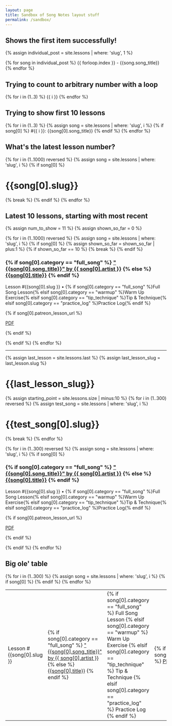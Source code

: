 ```yaml
---
layout: page
title: Sandbox of Song Notes layout stuff
permalink: /sandbox/
---
```


## Shows the first item successfully!

{% assign individual_post = site.lessons | where: 'slug', 1 %}

{% for song in individual_post %}
  {{ forloop.index }} - {{song.song_title}}
{% endfor %}

## Trying to count to arbitrary number with a loop

{% for i in (1..3) %}
  {{ i }}
{% endfor %}

## Trying to show first 10 lessons

{% for i in (1..3) %}
{% assign song = site.lessons | where: 'slug', i %}
  {% if song[0] %}
#{{ i }}: {{song[0].song_title}}
  {% endif %}
{% endfor %}

## What's the latest lesson number?

{% for i in (1..1000) reversed %}
  {% assign song = site.lessons | where: 'slug', i %}
  {% if song[0] %}
    <h1>{{song[0].slug}}</h1>
    {% break %}
  {% endif %}
{% endfor %}

<!-- <div class="song-listing">
  <h3><a href="">"Cowboy in the Jungle" by Jimmy Buffett</a></h3>
  <p>Lesson #284 • Full Song Lesson</p>
  <p class="featured_label"><a class="">PDF</a></p>
</div> -->

## Latest 10 lessons, starting with most recent

{% assign num_to_show = 11 %}
{% assign shown_so_far = 0 %}

{% for i in (1..1000) reversed %}
  {% assign song = site.lessons | where: 'slug', i %}
  {% if song[0] %}
    {% assign shown_so_far = shown_so_far | plus:1 %}
    {% if shown_so_far == 10 %}
      {% break %}
    {% endif %}


  <div class="song-listing">
    <h3>
    {% if song[0].category == "full_song" %}
<a href="{{ song[0].url | relative_url }}"><span>"{{song[0].song_title}}" by {{ song[0].artist }}</span></a>
    {% else %}
<a href="{{ song[0].url | relative_url }}"><span>{{song[0].title}}</span></a>
    {% endif %}
</h3>
    <p>Lesson #{{song[0].slug }} • {% if song[0].category == "full_song" %}Full Song Lesson{% elsif song[0].category == "warmup" %}Warm Up Exercise{% elsif song[0].category == "tip_technique" %}Tip & Technique{% elsif song[0].category == "practice_log" %}Practice Log{% endif %}</p>

{% if song[0].patreon_lesson_url %}
  <p class="featured_label"><a href="{{ song[0].url | relative_url }}" class="">PDF</a></p>
{% endif %}
  </div>

  {% endif %}
{% endfor %}





<hr />

{% assign last_lesson = site.lessons.last %}
{% assign last_lesson_slug = last_lesson.slug %}
<h1>{{last_lesson_slug}}</h1>


{% assign starting_point = site.lessons.size | minus:10 %}
{% for i in (1..300) reversed %}
{% assign test_song = site.lessons | where: 'slug', i %}
<h1>{{test_song[0].slug}}</h1>
{% break %}
{% endfor %}


{% for i in (1..300) reversed %}
{% assign song = site.lessons | where: 'slug', i %}
  {% if song[0] %}


  <div class="song-listing">
    <h3>
    {% if song[0].category == "full_song" %}
<a href="{{ song[0].url | relative_url }}"><span>"{{song[0].song_title}}" by {{ song[0].artist }}</span></a>
    {% else %}
<a href="{{ song[0].url | relative_url }}"><span>{{song[0].title}}</span></a>
    {% endif %}
</h3>
    <p>Lesson #{{song[0].slug }} • {% if song[0].category == "full_song" %}Full Song Lesson{% elsif song[0].category == "warmup" %}Warm Up Exercise{% elsif song[0].category == "tip_technique" %}Tip & Technique{% elsif song[0].category == "practice_log" %}Practice Log{% endif %}</p>

{% if song[0].patreon_lesson_url %}
  <p class="featured_label"><a href="{{ song[0].url | relative_url }}" class="">PDF</a></p>
{% endif %}
  </div>

  {% endif %}
{% endfor %}


## Big ole' table

<table class="lesson-table">
{% for i in (1..300) %}
{% assign song = site.lessons | where: 'slug', i %}
  {% if song[0] %}
<tr>
  <td>Lesson #{{song[0].slug }}</td>
  <!-- <td>{{song[0].date_published | date: "%b %-d, %Y"}}</td> -->
  <td>
    {% if song[0].category == "full_song" %}
      <a href="{{ song[0].url | relative_url }}">"{{song[0].song_title}}" by {{ song[0].artist }}</a>
    {% else %}
      <a href="{{ song[0].url | relative_url }}">{{song[0].title}}</a>
    {% endif %}
  </td>
  <td>
    {% if song[0].category == "full_song" %}
      Full Song Lesson
    {% elsif song[0].category == "warmup" %}
      Warm Up Exercise
    {% elsif song[0].category == "tip_technique" %}
      Tip & Technique
    {% elsif song[0].category == "practice_log" %}
      Practice Log
    {% endif %}
  </td>
  <td>
    {% if song[0].patreon_lesson_url %}
      <a href="{{ song[0].patreon_lesson_url }}">PDF</a>
    {% endif %}
  </td>
</tr>
  {% endif %}
{% endfor %}
</table>
